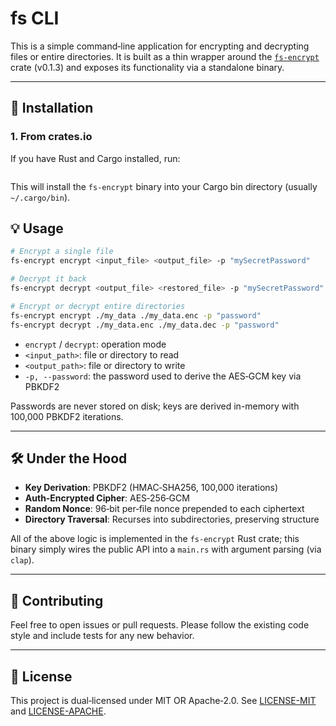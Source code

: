 # fs CLI

This is a simple command‑line application for encrypting and decrypting files or entire directories. It is built as a thin wrapper around the [`fs-encrypt`](https://crates.io/crates/fs-encrypt) crate (v0.1.3) and exposes its functionality via a standalone binary.

---

## 🚀 Installation

### 1. From crates.io

If you have Rust and Cargo installed, run:

```bash\cargo install fs-encrypt@0.1.3
```

This will install the `fs-encrypt` binary into your Cargo bin directory (usually `~/.cargo/bin`).



## 💡 Usage

```bash
# Encrypt a single file
fs-encrypt encrypt <input_file> <output_file> -p "mySecretPassword"

# Decrypt it back
fs-encrypt decrypt <output_file> <restored_file> -p "mySecretPassword"

# Encrypt or decrypt entire directories
fs-encrypt encrypt ./my_data ./my_data.enc -p "password"
fs-encrypt decrypt ./my_data.enc ./my_data.dec -p "password"
```

- `encrypt` / `decrypt`: operation mode
- `<input_path>`: file or directory to read
- `<output_path>`: file or directory to write
- `-p, --password`: the password used to derive the AES‑GCM key via PBKDF2

Passwords are never stored on disk; keys are derived in-memory with 100,000 PBKDF2 iterations.

---

## 🛠️ Under the Hood

- **Key Derivation**: PBKDF2 (HMAC‑SHA256, 100,000 iterations)
- **Auth‑Encrypted Cipher**: AES‑256‑GCM
- **Random Nonce**: 96‑bit per‑file nonce prepended to each ciphertext
- **Directory Traversal**: Recurses into subdirectories, preserving structure

All of the above logic is implemented in the `fs-encrypt` Rust crate; this binary simply wires the public API into a `main.rs` with argument parsing (via `clap`).

---


## 🤝 Contributing

Feel free to open issues or pull requests. Please follow the existing code style and include tests for any new behavior.

---

## 📜 License

This project is dual‑licensed under MIT OR Apache‑2.0. See [LICENSE-MIT](LICENSE-MIT) and [LICENSE-APACHE](LICENSE-APACHE).


